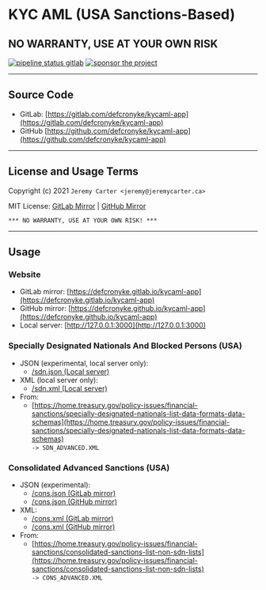 # KYC AML (USA Sanctions-Based)

## NO WARRANTY, USE AT YOUR OWN RISK

[![pipeline status gitlab](https://gitlab.com/defcronyke/kycaml-app/badges/master/pipeline.svg)](https://gitlab.com/defcronyke/kycaml-app/-/pipelines) [![sponsor the project](https://img.shields.io/static/v1?label=Sponsor&message=%E2%9D%A4&logo=GitHub&link=https://github.com/sponsors/defcronyke)](https://github.com/sponsors/defcronyke)

---

## Source Code

- GitLab: [https://gitlab.com/defcronyke/kycaml-app](https://gitlab.com/defcronyke/kycaml-app)
- GitHub [https://github.com/defcronyke/kycaml-app](https://github.com/defcronyke/kycaml-app)

---

## License and Usage Terms

Copyright (c) 2021 `Jeremy Carter <jeremy@jeremycarter.ca>`

MIT License: [GitLab Mirror](https://gitlab.com/defcronyke/kycaml-app/-/raw/master/LICENSE) | [GitHub Mirror](https://raw.githubusercontent.com/defcronyke/kycaml-app/master/LICENSE)

`*** NO WARRANTY, USE AT YOUR OWN RISK! ***`

---

## Usage

### Website

- GitLab mirror: [https://defcronyke.gitlab.io/kycaml-app](https://defcronyke.gitlab.io/kycaml-app)
- GitHub mirror: [https://defcronyke.github.io/kycaml-app](https://defcronyke.github.io/kycaml-app)
- Local server: [http://127.0.0.1:3000](http://127.0.0.1:3000)

### Specially Designated Nationals And Blocked Persons (USA)

- JSON (experimental, local server only):
  - [/sdn.json (Local server)](http://127.0.0.1:3000/sdn.json)
- XML (local server only):
  - [/sdn.xml (Local server)](http://127.0.0.1:3000/sdn.xml)
- From:
  - [https://home.treasury.gov/policy-issues/financial-sanctions/specially-designated-nationals-list-data-formats-data-schemas](https://home.treasury.gov/policy-issues/financial-sanctions/specially-designated-nationals-list-data-formats-data-schemas)  
    `-> SDN_ADVANCED.XML`

### Consolidated Advanced Sanctions (USA)

- JSON (experimental):
  - [/cons.json (GitLab mirror)](https://defcronyke.gitlab.io/kycaml-app/cons.json)
  - [/cons.json (GitHub mirror)](https://defcronyke.github.io/kycaml-app/cons.json)
- XML:
  - [/cons.xml (GitLab mirror)](https://defcronyke.gitlab.io/kycaml-app/cons.xml)
  - [/cons.xml (GitHub mirror)](https://defcronyke.github.io/kycaml-app/cons.xml)
- From:
  - [https://home.treasury.gov/policy-issues/financial-sanctions/consolidated-sanctions-list-non-sdn-lists](https://home.treasury.gov/policy-issues/financial-sanctions/consolidated-sanctions-list-non-sdn-lists)  
    `-> CONS_ADVANCED.XML`
